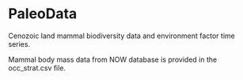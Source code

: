 # PaleoData
Cenozoic land mammal biodiversity data and environment factor time series.


Mammal body mass data from NOW database is provided in the occ_strat.csv file.
